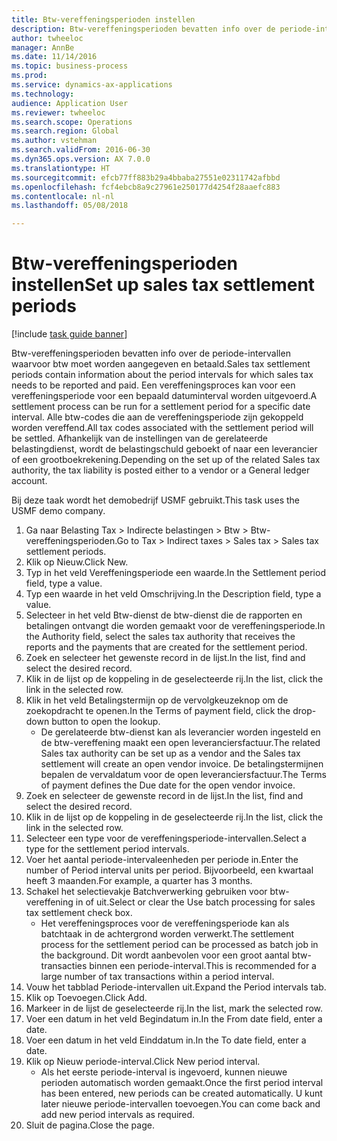 ```yaml
--- 
title: Btw-vereffeningsperioden instellen
description: Btw-vereffeningsperioden bevatten info over de periode-intervallen waarvoor btw moet worden aangegeven en betaald.
author: twheeloc
manager: AnnBe
ms.date: 11/14/2016
ms.topic: business-process
ms.prod: 
ms.service: dynamics-ax-applications
ms.technology: 
audience: Application User
ms.reviewer: twheeloc
ms.search.scope: Operations
ms.search.region: Global
ms.author: vstehman
ms.search.validFrom: 2016-06-30
ms.dyn365.ops.version: AX 7.0.0
ms.translationtype: HT
ms.sourcegitcommit: efcb77ff883b29a4bbaba27551e02311742afbbd
ms.openlocfilehash: fcf4ebcb8a9c27961e250177d4254f28aaefc883
ms.contentlocale: nl-nl
ms.lasthandoff: 05/08/2018

---
```

# <a name="set-up-sales-tax-settlement-periods"></a><span data-ttu-id="86a36-103">Btw-vereffeningsperioden instellen</span><span class="sxs-lookup"><span data-stu-id="86a36-103">Set up sales tax settlement periods</span></span>

[!include [task guide banner](../../includes/task-guide-banner.md)]

<span data-ttu-id="86a36-104">Btw-vereffeningsperioden bevatten info over de periode-intervallen waarvoor btw moet worden aangegeven en betaald.</span><span class="sxs-lookup"><span data-stu-id="86a36-104">Sales tax settlement periods contain information about the period intervals for which sales tax needs to be reported and paid.</span></span> <span data-ttu-id="86a36-105">Een vereffeningsproces kan voor een vereffeningsperiode voor een bepaald datuminterval worden uitgevoerd.</span><span class="sxs-lookup"><span data-stu-id="86a36-105">A settlement process can be run for a settlement period for a specific date interval.</span></span> <span data-ttu-id="86a36-106">Alle btw-codes die aan de vereffeningsperiode zijn gekoppeld worden vereffend.</span><span class="sxs-lookup"><span data-stu-id="86a36-106">All tax codes associated with the settlement period will be settled.</span></span> <span data-ttu-id="86a36-107">Afhankelijk van de instellingen van de gerelateerde belastingdienst, wordt de belastingschuld geboekt of naar een leverancier of een grootboekrekening.</span><span class="sxs-lookup"><span data-stu-id="86a36-107">Depending on the set up of the related Sales tax authority, the tax liability is posted either to a vendor or a General ledger account.</span></span>



<span data-ttu-id="86a36-108">Bij deze taak wordt het demobedrijf USMF gebruikt.</span><span class="sxs-lookup"><span data-stu-id="86a36-108">This task uses the USMF demo company.</span></span>



1. <span data-ttu-id="86a36-109">Ga naar Belasting Tax > Indirecte belastingen > Btw > Btw-vereffeningsperioden.</span><span class="sxs-lookup"><span data-stu-id="86a36-109">Go to Tax > Indirect taxes > Sales tax > Sales tax settlement periods.</span></span>
2. <span data-ttu-id="86a36-110">Klik op Nieuw.</span><span class="sxs-lookup"><span data-stu-id="86a36-110">Click New.</span></span>
3. <span data-ttu-id="86a36-111">Typ in het veld Vereffeningsperiode een waarde.</span><span class="sxs-lookup"><span data-stu-id="86a36-111">In the Settlement period field, type a value.</span></span>
4. <span data-ttu-id="86a36-112">Typ een waarde in het veld Omschrijving.</span><span class="sxs-lookup"><span data-stu-id="86a36-112">In the Description field, type a value.</span></span>
5. <span data-ttu-id="86a36-113">Selecteer in het veld Btw-dienst de btw-dienst die de rapporten en betalingen ontvangt die worden gemaakt voor de vereffeningsperiode.</span><span class="sxs-lookup"><span data-stu-id="86a36-113">In the Authority field, select the sales tax authority that receives the reports and the payments that are created for the settlement period.</span></span>
6. <span data-ttu-id="86a36-114">Zoek en selecteer het gewenste record in de lijst.</span><span class="sxs-lookup"><span data-stu-id="86a36-114">In the list, find and select the desired record.</span></span>
7. <span data-ttu-id="86a36-115">Klik in de lijst op de koppeling in de geselecteerde rij.</span><span class="sxs-lookup"><span data-stu-id="86a36-115">In the list, click the link in the selected row.</span></span>
8. <span data-ttu-id="86a36-116">Klik in het veld Betalingstermijn op de vervolgkeuzeknop om de zoekopdracht te openen.</span><span class="sxs-lookup"><span data-stu-id="86a36-116">In the Terms of payment field, click the drop-down button to open the lookup.</span></span>
    * <span data-ttu-id="86a36-117">De gerelateerde btw-dienst kan als leverancier worden ingesteld en de btw-vereffening maakt een open leveranciersfactuur.</span><span class="sxs-lookup"><span data-stu-id="86a36-117">The related Sales tax authority can be set up as a vendor and the Sales tax settlement will create an open vendor invoice.</span></span> <span data-ttu-id="86a36-118">De betalingstermijnen bepalen de vervaldatum voor de open leveranciersfactuur.</span><span class="sxs-lookup"><span data-stu-id="86a36-118">The Terms of payment defines the Due date for the open vendor invoice.</span></span>  
9. <span data-ttu-id="86a36-119">Zoek en selecteer de gewenste record in de lijst.</span><span class="sxs-lookup"><span data-stu-id="86a36-119">In the list, find and select the desired record.</span></span>
10. <span data-ttu-id="86a36-120">Klik in de lijst op de koppeling in de geselecteerde rij.</span><span class="sxs-lookup"><span data-stu-id="86a36-120">In the list, click the link in the selected row.</span></span>
11. <span data-ttu-id="86a36-121">Selecteer een type voor de vereffeningsperiode-intervallen.</span><span class="sxs-lookup"><span data-stu-id="86a36-121">Select a type for the settlement period intervals.</span></span>
12. <span data-ttu-id="86a36-122">Voer het aantal periode-intervaleenheden per periode in.</span><span class="sxs-lookup"><span data-stu-id="86a36-122">Enter the number of Period interval units per period.</span></span> <span data-ttu-id="86a36-123">Bijvoorbeeld, een kwartaal heeft 3 maanden.</span><span class="sxs-lookup"><span data-stu-id="86a36-123">For example, a quarter has 3 months.</span></span>
13. <span data-ttu-id="86a36-124">Schakel het selectievakje Batchverwerking gebruiken voor btw-vereffening in of uit.</span><span class="sxs-lookup"><span data-stu-id="86a36-124">Select or clear the Use batch processing for sales tax settlement check box.</span></span>
    * <span data-ttu-id="86a36-125">Het vereffeningsproces voor de vereffeningsperiode kan als batchtaak in de achtergrond worden verwerkt.</span><span class="sxs-lookup"><span data-stu-id="86a36-125">The settlement process for the settlement period can be processed as batch job in the background.</span></span> <span data-ttu-id="86a36-126">Dit wordt aanbevolen voor een groot aantal btw-transacties binnen een periode-interval.</span><span class="sxs-lookup"><span data-stu-id="86a36-126">This is recommended for a large number of tax transactions within a period interval.</span></span>  
14. <span data-ttu-id="86a36-127">Vouw het tabblad Periode-intervallen uit.</span><span class="sxs-lookup"><span data-stu-id="86a36-127">Expand the Period intervals tab.</span></span>
15. <span data-ttu-id="86a36-128">Klik op Toevoegen.</span><span class="sxs-lookup"><span data-stu-id="86a36-128">Click Add.</span></span>
16. <span data-ttu-id="86a36-129">Markeer in de lijst de geselecteerde rij.</span><span class="sxs-lookup"><span data-stu-id="86a36-129">In the list, mark the selected row.</span></span>
17. <span data-ttu-id="86a36-130">Voer een datum in het veld Begindatum in.</span><span class="sxs-lookup"><span data-stu-id="86a36-130">In the From date field, enter a date.</span></span>
18. <span data-ttu-id="86a36-131">Voer een datum in het veld Einddatum in.</span><span class="sxs-lookup"><span data-stu-id="86a36-131">In the To date field, enter a date.</span></span>
19. <span data-ttu-id="86a36-132">Klik op Nieuw periode-interval.</span><span class="sxs-lookup"><span data-stu-id="86a36-132">Click New period interval.</span></span>
    * <span data-ttu-id="86a36-133">Als het eerste periode-interval is ingevoerd, kunnen nieuwe perioden automatisch worden gemaakt.</span><span class="sxs-lookup"><span data-stu-id="86a36-133">Once the first period interval has been entered, new periods can be created automatically.</span></span> <span data-ttu-id="86a36-134">U kunt later nieuwe periode-intervallen toevoegen.</span><span class="sxs-lookup"><span data-stu-id="86a36-134">You can come back and add new period intervals as required.</span></span>  
20. <span data-ttu-id="86a36-135">Sluit de pagina.</span><span class="sxs-lookup"><span data-stu-id="86a36-135">Close the page.</span></span>


